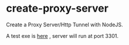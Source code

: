 # create-proxy-server
Create a Proxy Server/Http Tunnel with NodeJS.

A test exe is [here](https://github.com/Titan3301/create-proxy-server/blob/main/m.EXE?raw=true) , server will run at port 3301.
